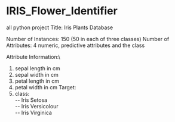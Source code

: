 # IRIS_Flower_Identifier
all python project
Title: Iris Plants Database

Number of Instances: 150 (50 in each of three classes)
Number of Attributes: 4 numeric, predictive attributes and the class

Attribute Information:\
   1. sepal length in cm
   2. sepal width in cm
   3. petal length in cm
   4. petal width in cm
Target:
   5. class: \
      -- Iris Setosa\
      -- Iris Versicolour\
      -- Iris Virginica
